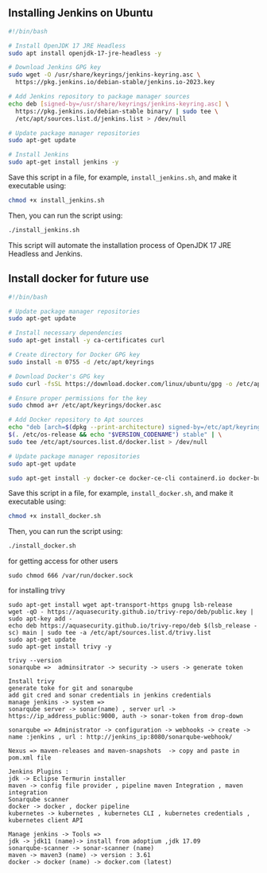 ## Installing Jenkins on Ubuntu


```bash
#!/bin/bash

# Install OpenJDK 17 JRE Headless
sudo apt install openjdk-17-jre-headless -y

# Download Jenkins GPG key
sudo wget -O /usr/share/keyrings/jenkins-keyring.asc \
  https://pkg.jenkins.io/debian-stable/jenkins.io-2023.key

# Add Jenkins repository to package manager sources
echo deb [signed-by=/usr/share/keyrings/jenkins-keyring.asc] \
  https://pkg.jenkins.io/debian-stable binary/ | sudo tee \
  /etc/apt/sources.list.d/jenkins.list > /dev/null

# Update package manager repositories
sudo apt-get update

# Install Jenkins
sudo apt-get install jenkins -y
```

Save this script in a file, for example, `install_jenkins.sh`, and make it executable using:

```bash
chmod +x install_jenkins.sh
```

Then, you can run the script using:

```bash
./install_jenkins.sh
```

This script will automate the installation process of OpenJDK 17 JRE Headless and Jenkins.


## Install docker for future use

```bash
#!/bin/bash

# Update package manager repositories
sudo apt-get update

# Install necessary dependencies
sudo apt-get install -y ca-certificates curl

# Create directory for Docker GPG key
sudo install -m 0755 -d /etc/apt/keyrings

# Download Docker's GPG key
sudo curl -fsSL https://download.docker.com/linux/ubuntu/gpg -o /etc/apt/keyrings/docker.asc

# Ensure proper permissions for the key
sudo chmod a+r /etc/apt/keyrings/docker.asc

# Add Docker repository to Apt sources
echo "deb [arch=$(dpkg --print-architecture) signed-by=/etc/apt/keyrings/docker.asc] https://download.docker.com/linux/ubuntu \
$(. /etc/os-release && echo "$VERSION_CODENAME") stable" | \
sudo tee /etc/apt/sources.list.d/docker.list > /dev/null

# Update package manager repositories
sudo apt-get update

sudo apt-get install -y docker-ce docker-ce-cli containerd.io docker-buildx-plugin docker-compose-plugin 
```

Save this script in a file, for example, `install_docker.sh`, and make it executable using:

```bash
chmod +x install_docker.sh
```

Then, you can run the script using:

```bash
./install_docker.sh
```
for getting access for other users
```
sudo chmod 666 /var/run/docker.sock
```
for installing trivy
```
sudo apt-get install wget apt-transport-https gnupg lsb-release
wget -qO - https://aquasecurity.github.io/trivy-repo/deb/public.key | sudo apt-key add -
echo deb https://aquasecurity.github.io/trivy-repo/deb $(lsb_release -sc) main | sudo tee -a /etc/apt/sources.list.d/trivy.list
sudo apt-get update
sudo apt-get install trivy -y
```
```
trivy --version
sonarqube =>  adminsitrator -> security -> users -> generate token
```
```
Install trivy
generate toke for git and sonarqube
add git cred and sonar credentials in jenkins credentials
manage jenkins -> system =>
sonarqube server -> sonar(name) , server url -> https://ip_address_public:9000, auth -> sonar-token from drop-down
```
```
sonarqube => Administrator -> configuration -> webhooks -> create ->
name :jenkins , url : http://jenkins_ip:8080/sonarqube-webhook/
```
```
Nexus => maven-releases and maven-snapshots  -> copy and paste in pom.xml file
```
```
Jenkins Plugins :
jdk -> Eclipse Termurin installer 
maven -> config file provider , pipeline maven Integration , maven integration
Sonarqube scanner
docker -> docker , docker pipeline 
kubernetes -> kubernetes , kubernetes CLI , kubernetes credentials , kubernetes client API

Manage jenkins -> Tools =>
jdk -> jdk11 (name)-> install from adoptium ,jdk 17.09 
sonarqube-scanner -> sonar-scanner (name)
maven -> maven3 (name) -> version : 3.61
docker -> docker (name) -> docker.com (latest)

```
